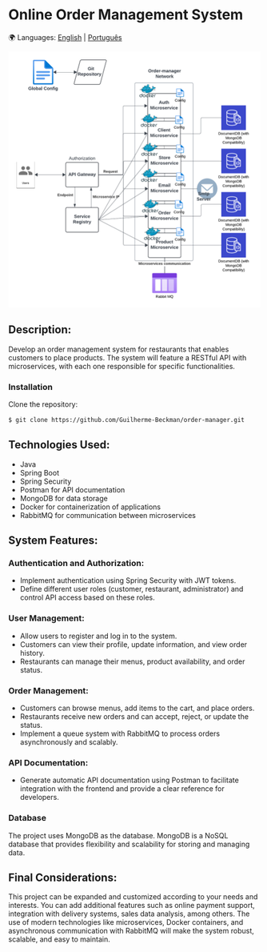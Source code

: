# Online Order Management System
🌍 Languages: [English](README.md) | [Português](README.pt-br.md)


![System Design](/Order%20Manger%20System%20Design.png)

## Description:
Develop an order management system for restaurants that enables customers to place products. The system will feature a RESTful API with microservices, with each one responsible for specific functionalities.

### Installation
Clone the repository:

```bash
$ git clone https://github.com/Guilherme-Beckman/order-manager.git
```
## Technologies Used:

- Java
- Spring Boot
- Spring Security
- Postman for API documentation
- MongoDB for data storage
- Docker for containerization of applications
- RabbitMQ for communication between microservices

## System Features:

### Authentication and Authorization:
- Implement authentication using Spring Security with JWT tokens.
- Define different user roles (customer, restaurant, administrator) and control API access based on these roles.

### User Management:
- Allow users to register and log in to the system.
- Customers can view their profile, update information, and view order history.
- Restaurants can manage their menus, product availability, and order status.

### Order Management:
- Customers can browse menus, add items to the cart, and place orders.
- Restaurants receive new orders and can accept, reject, or update the status.
- Implement a queue system with RabbitMQ to process orders asynchronously and scalably.

### API Documentation:
- Generate automatic API documentation using Postman to facilitate integration with the frontend and provide a clear reference for developers.
  
### Database
The project uses MongoDB as the database. MongoDB is a NoSQL database that provides flexibility and scalability for storing and managing data.

## Final Considerations:
This project can be expanded and customized according to your needs and interests. You can add additional features such as online payment support, integration with delivery systems, sales data analysis, among others. The use of modern technologies like microservices, Docker containers, and asynchronous communication with RabbitMQ will make the system robust, scalable, and easy to maintain.
